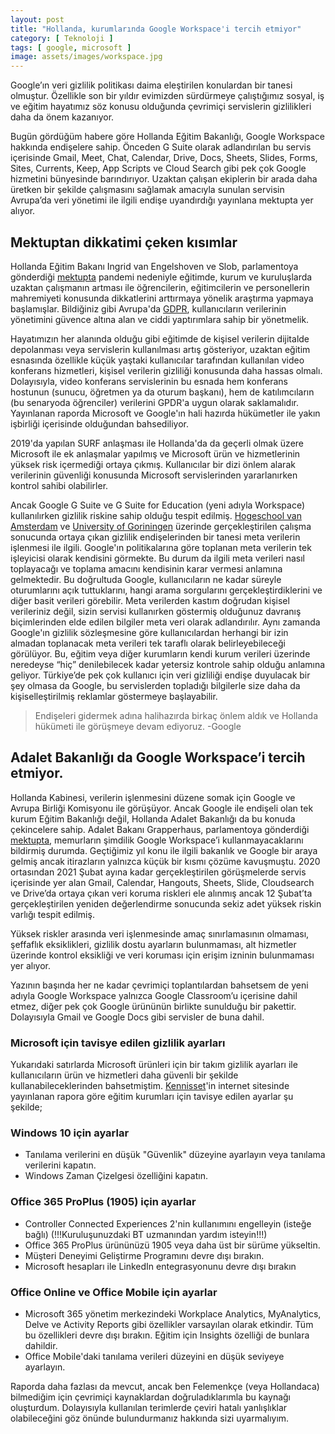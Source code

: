 ```yaml
---
layout: post
title: "Hollanda, kurumlarında Google Workspace'i tercih etmiyor"
category: [ Teknoloji ]
tags: [ google, microsoft ]
image: assets/images/workspace.jpg
---
```


Google’ın veri gizlilik politikası daima eleştirilen konulardan bir tanesi olmuştur. Özellikle son bir yıldır evimizden sürdürmeye çalıştığımız sosyal, iş ve eğitim hayatımız söz konusu olduğunda çevrimiçi servislerin gizlilikleri daha da önem kazanıyor.

Bugün gördüğüm habere göre Hollanda Eğitim Bakanlığı, Google Workspace hakkında endişelere sahip. Önceden G Suite olarak adlandırılan bu servis içerisinde Gmail, Meet, Chat, Calendar, Drive, Docs, Sheets, Slides, Forms, Sites, Currents, Keep, App Scripts ve Cloud Search gibi pek çok Google hizmetini bünyesinde barındırıyor. Uzaktan çalışan ekiplerin bir arada daha üretken bir şekilde çalışmasını sağlamak amacıyla sunulan servisin Avrupa’da veri yönetimi ile ilgili endişe uyandırdığı yayınlana mektupta yer alıyor.

## Mektuptan dikkatimi çeken kısımlar
Hollanda Eğitim Bakanı Ingrid van Engelshoven ve Slob, parlamentoya gönderdiği [mektupta]( https://www.rijksoverheid.nl/documenten/kamerstukken/2021/03/01/kamerbrief-uitvoeren-dpias-in-het-onderwijs) pandemi nedeniyle eğitimde, kurum ve kuruluşlarda uzaktan çalışmanın artması ile öğrencilerin, eğitimcilerin ve personellerin mahremiyeti konusunda dikkatlerini arttırmaya yönelik araştırma yapmaya başlamışlar. Bildiğiniz gibi Avrupa'da [GDPR]( https://gdpr.eu/), kullanıcıların verilerinin yönetimini güvence altına alan ve ciddi yaptırımlara sahip bir yönetmelik.

Hayatımızın her alanında olduğu gibi eğitimde de kişisel verilerin dijitalde depolanması veya servislerin kullanılması artış gösteriyor, uzaktan eğitim esnasında özellikle küçük yaştaki kullanıcılar tarafından kullanılan video konferans hizmetleri, kişisel verilerin gizliliği konusunda daha hassas olmalı. Dolayısıyla, video konferans servislerinin bu esnada hem konferans hostunun (sunucu, öğretmen ya da oturum başkanı), hem de katılımcıların (bu senaryoda öğrenciler) verilerini GPDR'a uygun olarak saklamalıdır. Yayınlanan raporda Microsoft ve Google'ın hali hazırda hükümetler ile yakın işbirliği içerisinde olduğundan bahsediliyor.

2019'da yapılan SURF anlaşması ile Hollanda'da da geçerli olmak üzere Microsoft ile ek anlaşmalar yapılmış ve Microsoft ürün ve hizmetlerinin yüksek risk içermediği ortaya çıkmış. Kullanıcılar bir dizi önlem alarak verilerinin güvenliği konusunda Microsoft servislerinden yararlanırken kontrol sahibi olabilirler.

Ancak Google G Suite ve G Suite for Education (yeni adıyla Workspace) kullanılırken gizlilik riskine sahip olduğu tespit edilmiş. [Hogeschool van Amsterdam](https://hva.nl) ve [University of Goriningen](https://www.rug.nl/) üzerinde gerçekleştirilen çalışma sonucunda ortaya çıkan gizlilik endişelerinden bir tanesi meta verilerin işlenmesi ile ilgili. Google'ın politikalarına göre toplanan meta verilerin tek işleyicisi olarak kendisini görmekte. Bu durum da ilgili meta verileri nasıl toplayacağı ve toplama amacını kendisinin karar vermesi anlamına gelmektedir. Bu doğrultuda Google, kullanıcıların ne kadar süreyle oturumlarını açık tuttuklarını, hangi arama sorgularını gerçekleştirdiklerini ve diğer basit verileri görebilir. Meta verilerden kastım doğrudan kişisel verileriniz değil, sizin servisi kullanırken göstermiş olduğunuz davranış biçimlerinden elde edilen bilgiler meta veri olarak adlandırılır. Aynı zamanda Google'ın gizlilik sözleşmesine göre kullanıcılardan herhangi bir izin almadan toplanacak meta verileri tek taraflı olarak belirleyebileceği görülüyor. Bu, eğitim veya diğer kurumların kendi kurum verileri üzerinde neredeyse “hiç” denilebilecek kadar yetersiz kontrole sahip olduğu anlamına geliyor. Türkiye’de pek çok kullanıcı için veri gizliliği endişe duyulacak bir şey olmasa da Google, bu servislerden topladığı bilgilerle size daha da kişiselleştirilmiş reklamlar göstermeye başlayabilir.

> Endişeleri gidermek adına halihazırda birkaç önlem aldık ve Hollanda hükümeti ile görüşmeye devam ediyoruz.
-Google

## Adalet Bakanlığı da Google Workspace’i tercih etmiyor.
Hollanda Kabinesi, verilerin işlenmesini düzene somak için Google ve Avrupa Birliği Komisyonu ile görüşüyor. Ancak Google ile endişeli olan tek kurum Eğitim Bakanlığı değil, Hollanda Adalet Bakanlığı da bu konuda çekincelere sahip. Adalet Bakanı Grapperhaus, parlamentoya gönderdiği [mektupta](https://www.tweedekamer.nl/kamerstukken/brieven_regering/detail?id=2021Z04014&did=2021D08772), memurların şimdilik Google Workspace’i kullanmayacaklarını bildirmiş durumda. Geçtiğimiz yıl konu ile ilgili bakanlık ve Google bir araya gelmiş ancak itirazların yalnızca küçük bir kısmı çözüme kavuşmuştu. 2020 ortasından 2021 Şubat ayına kadar gerçekleştirilen görüşmelerde servis içerisinde yer alan Gmail, Calendar, Hangouts, Sheets, Slide, Cloudsearch ve Drive’da ortaya çıkan veri koruma riskleri ele alınmış ancak 12 Şubat’ta gerçekleştirilen yeniden değerlendirme sonucunda sekiz adet yüksek riskin varlığı tespit edilmiş.

Yüksek riskler arasında veri işlenmesinde amaç sınırlamasının olmaması, şeffaflık eksiklikleri, gizlilik dostu ayarların bulunmaması, alt hizmetler üzerinde kontrol eksikliği ve veri koruması için erişim izninin bulunmaması yer alıyor. 

Yazının başında her ne kadar çevrimiçi toplantılardan bahsetsem de yeni adıyla Google Workspace yalnızca Google Classroom’u içerisine dahil etmez, diğer pek çok Google ürününün birlikte sunulduğu bir pakettir. Dolayısıyla Gmail ve Google Docs gibi servisler de buna dahil. 

### Microsoft için tavisye edilen gizlilik ayarları
Yukarıdaki satırlarda Microsoft ürünleri için bir takım gizlilik ayarları ile kullanıcıların ürün ve hizmetleri daha güvenli bir şekilde kullanabileceklerinden bahsetmiştim. [Kennisset](https://aanpakibp.kennisnet.nl/app/uploads/DPIAs-Microsoft.pdf)'in internet sitesinde yayınlanan rapora göre eğitim kurumları için tavisye edilen ayarlar şu şekilde;

### Windows 10 için ayarlar
- Tanılama verilerini en düşük "Güvenlik" düzeyine ayarlayın veya tanılama verilerini kapatın.
- Windows Zaman Çizelgesi özelliğini kapatın.

### Office 365 ProPlus (1905) için ayarlar
- Controller Connected Experiences 2'nin kullanımını engelleyin (isteğe bağlı) (!!!Kuruluşunuzdaki BT uzmanından yardım isteyin!!!)
- Office 365 ProPlus ürününüzü 1905 veya daha üst bir sürüme yükseltin.
- Müşteri Deneyimi Geliştirme Programını devre dışı bırakın.
- Microsoft hesapları ile LinkedIn entegrasyonunu devre dışı bırakın

### Office Online ve Office Mobile için ayarlar
- Microsoft 365 yönetim merkezindeki Workplace Analytics, MyAnalytics, Delve ve Activity Reports gibi özellikler varsayılan olarak etkindir. Tüm bu özellikleri devre dışı bırakın. Eğitim için Insights özelliği de bunlara dahildir.
- Office Mobile'daki tanılama verileri düzeyini en düşük seviyeye ayarlayın.

Raporda daha fazlası da mevcut, ancak ben Felemenkçe (veya Hollandaca) bilmediğim için çevrimiçi kaynaklardan doğruladıklarımla bu kaynağı oluşturdum. Dolayısıyla kullanılan terimlerde çeviri hatalı yanlışlıklar olabileceğini göz önünde bulundurmanız hakkında sizi uyarmalıyım.
